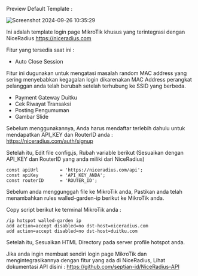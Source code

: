Preview Default Template :

![Screenshot 2024-09-26 10:35:29](https://github.com/user-attachments/assets/284a0296-ee90-4fe0-8c82-1d0bff0e4178)

Ini adalah template login page MikroTik khusus yang terintegrasi dengan NiceRadius https://niceradius.com

Fitur yang tersedia saat ini :
- Auto Close Session

Fitur ini dugunakan untuk mengatasi masalah random MAC address yang sering menyebabkan kegagalan login dikarenakan MAC Address perangkat pelanggan anda telah berubah setelah terhubung ke SSID yang berbeda.

- Payment Gateway Duitku
- Cek Riwayat Transaksi
- Posting Pengumuman
- Gambar Slide

Sebelum menggunakannya, Anda harus mendaftar terlebih dahulu untuk mendapatkan API_KEY dan RouterID anda : https://niceradius.com/auth/signup

Setelah itu, Edit file config.js, Rubah variable berikut (Sesuaikan dengan API_KEY dan RouterID yang anda miliki dari NiceRadius)

```
const apiUrl 		= 'https://niceradius.com/api';
const apiKey 		= 'API_KEY_ANDA';
const routerID		= 'ROUTER_ID';
```

Sebelum anda menggunggah file ke MikroTik anda, Pastikan anda telah menambahkan rules walled-garden-ip berikut ke MikroTik anda.

Copy script berikut ke terminal MikroTik anda :
```
/ip hotspot walled-garden ip 
add action=accept disabled=no dst-host=niceradius.com
add action=accept disabled=no dst-host=duitku.com
```
Setelah itu, Sesuaikan HTML Directory pada server profile hotspot anda.

Jika anda ingin membuat sendiri login page MikroTik dan mengintegrasikannya dengan fitur yang ada di NiceRadius, Lihat dokumentasi API disini : https://github.com/septian-id/NiceRadius-API
